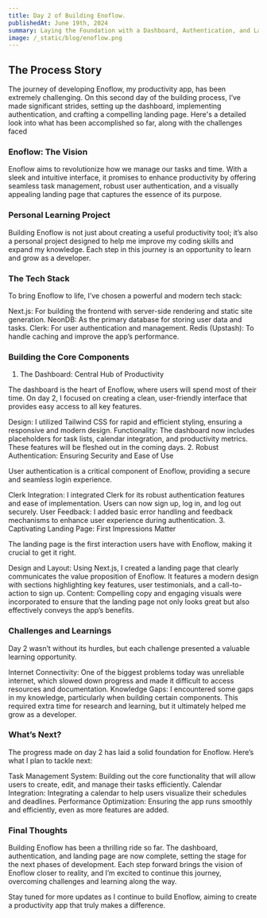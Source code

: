 ```yaml
---
title: Day 2 of Building Enoflow.
publishedAt: June 19th, 2024
summary: Laying the Foundation with a Dashboard, Authentication, and Landing Page
image: /_static/blog/enoflow.png
---
```


## The Process Story

The journey of developing Enoflow, my productivity app, has been extremely challenging. On this second day of the building process, I’ve made significant strides, setting up the dashboard, implementing authentication, and crafting a compelling landing page. Here's a detailed look into what has been accomplished so far, along with the challenges faced

### Enoflow: The Vision

Enoflow aims to revolutionize how we manage our tasks and time. With a sleek and intuitive interface, it promises to enhance productivity by offering seamless task management, robust user authentication, and a visually appealing landing page that captures the essence of its purpose.

### Personal Learning Project

Building Enoflow is not just about creating a useful productivity tool; it’s also a personal project designed to help me improve my coding skills and expand my knowledge. Each step in this journey is an opportunity to learn and grow as a developer.

### The Tech Stack

To bring Enoflow to life, I’ve chosen a powerful and modern tech stack:

Next.js: For building the frontend with server-side rendering and static site generation.
NeonDB: As the primary database for storing user data and tasks.
Clerk: For user authentication and management.
Redis (Upstash): To handle caching and improve the app’s performance.

### Building the Core Components

1. The Dashboard: Central Hub of Productivity

The dashboard is the heart of Enoflow, where users will spend most of their time. On day 2, I focused on creating a clean, user-friendly interface that provides easy access to all key features.

Design: I utilized Tailwind CSS for rapid and efficient styling, ensuring a responsive and modern design.
Functionality: The dashboard now includes placeholders for task lists, calendar integration, and productivity metrics. These features will be fleshed out in the coming days. 2. Robust Authentication: Ensuring Security and Ease of Use

User authentication is a critical component of Enoflow, providing a secure and seamless login experience.

Clerk Integration: I integrated Clerk for its robust authentication features and ease of implementation. Users can now sign up, log in, and log out securely.
User Feedback: I added basic error handling and feedback mechanisms to enhance user experience during authentication. 3. Captivating Landing Page: First Impressions Matter

The landing page is the first interaction users have with Enoflow, making it crucial to get it right.

Design and Layout: Using Next.js, I created a landing page that clearly communicates the value proposition of Enoflow. It features a modern design with sections highlighting key features, user testimonials, and a call-to-action to sign up.
Content: Compelling copy and engaging visuals were incorporated to ensure that the landing page not only looks great but also effectively conveys the app’s benefits.

### Challenges and Learnings

Day 2 wasn’t without its hurdles, but each challenge presented a valuable learning opportunity.

Internet Connectivity: One of the biggest problems today was unreliable internet, which slowed down progress and made it difficult to access resources and documentation.
Knowledge Gaps: I encountered some gaps in my knowledge, particularly when building certain components. This required extra time for research and learning, but it ultimately helped me grow as a developer.

### What’s Next?

The progress made on day 2 has laid a solid foundation for Enoflow. Here’s what I plan to tackle next:

Task Management System: Building out the core functionality that will allow users to create, edit, and manage their tasks efficiently.
Calendar Integration: Integrating a calendar to help users visualize their schedules and deadlines.
Performance Optimization: Ensuring the app runs smoothly and efficiently, even as more features are added.

### Final Thoughts

Building Enoflow has been a thrilling ride so far. The dashboard, authentication, and landing page are now complete, setting the stage for the next phases of development. Each step forward brings the vision of Enoflow closer to reality, and I’m excited to continue this journey, overcoming challenges and learning along the way.

Stay tuned for more updates as I continue to build Enoflow, aiming to create a productivity app that truly makes a difference.
